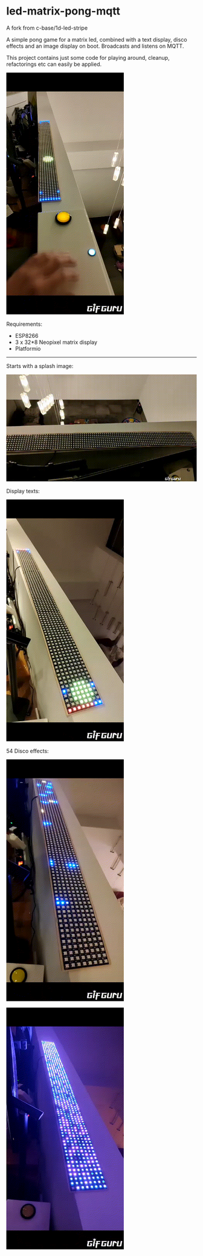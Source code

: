 # led-matrix-pong-mqtt

A fork from c-base/1d-led-stripe

A simple pong game for a matrix led, combined with a text display, disco effects and an image display on boot. 
Broadcasts and listens on MQTT.

This project contains just some code for playing around, cleanup, refactorings etc can easily be applied. 

![1D-Pong](pics/pong.gif)

Requirements:

  * ESP8266
  * 3 x 32*8 Neopixel matrix display
  * Platformio


--------------
Starts with a splash image:

![bootlogo](pics/bootlogo.gif)

Display texts:

![text](pics/text.gif)


54 Disco effects:

![disco1](pics/disco1.gif)

![disco2](pics/disco2.gif)
